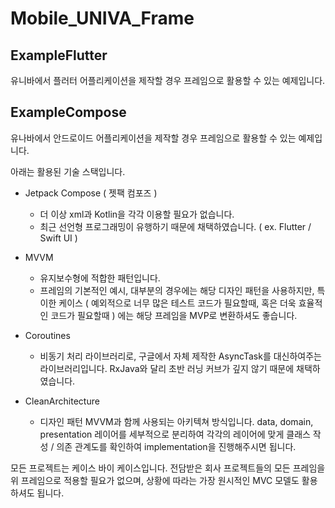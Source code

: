 # Mobile_UNIVA_Frame

## ExampleFlutter
유니바에서 플러터 어플리케이션을 제작할 경우 프레임으로 활용할 수 있는 예제입니다.

## ExampleCompose
유나바에서 안드로이드 어플리케이션을 제작할 경우 프레임으로 활용할 수 있는 예제입니다.

아래는 활용된 기술 스택입니다.

- Jetpack Compose ( 젯팩 컴포즈 )
  - 더 이상 xml과 Kotlin을 각각 이용할 필요가 없습니다.
  - 최근 선언형 프로그래밍이 유행하기 때문에 채택하였습니다. ( ex. Flutter / Swift UI )
  
- MVVM
  - 유지보수형에 적합한 패턴입니다.
  - 프레임의 기본적인 예시, 대부분의 경우에는 해당 디자인 패턴을 사용하지만, 특이한 케이스 ( 예외적으로 너무 많은 테스트 코드가 필요할때, 혹은 더욱 효율적인 코드가 필요할때 ) 에는 해당 프레임을 MVP로 변환하셔도 좋습니다.

- Coroutines
  - 비동기 처리 라이브러리로, 구글에서 자체 제작한 AsyncTask를 대신하여주는 라이브러리입니다. RxJava와 달리 초반 러닝 커브가 깊지 않기 때문에 채택하였습니다.
  
- CleanArchitecture
  - 디자인 패턴 MVVM과 함께 사용되는 아키텍쳐 방식입니다. data, domain, presentation 레이어를 세부적으로 분리하여 각각의 레이어에 맞게 클래스 작성 / 의존 관계도를 확인하여 implementation을 진행해주시면 됩니다.

모든 프로젝트는 케이스 바이 케이스입니다. 전담받은 회사 프로젝트들의 모든 프레임을 위 프레임으로 적용할 필요가 없으며, 상황에 따라는 가장 원시적인 MVC 모델도 활용하셔도 됩니다. 
